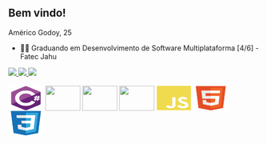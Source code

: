 ## Bem vindo!
Américo Godoy, 25

- 🧑‍💻 Graduando em Desenvolvimento de Software Multiplataforma [4/6] - Fatec Jahu

<div> 
  <a href="https://www.linkedin.com/in/americo-godoy-silva/" target="_blank">
    <img src="https://img.shields.io/badge/-LinkedIn-%230077B5?style=for-the-badge&logo=linkedin&logoColor=white" target="_blank">
    <a href = "mailto:americogodoy15@gmail.com">
      <img src="https://img.shields.io/badge/-Gmail-%23333?style=for-the-badge&logo=gmail&logoColor=white" target="_blank">
    </a>
    <a href="https://www.instagram.com/americogodoy" target="_blank"><img src="https://img.shields.io/badge/-Instagram-%23E4405F?style=for-the-badge&logo=instagram&logoColor=white" target="_blank"></a>
  </a> 
</div>
<div style="display: inline_block"><br>
  <img align="center" height="50" width="70" src="https://raw.githubusercontent.com/devicons/devicon/master/icons/csharp/csharp-original.svg">
  <img align="center" height="50" width="70" src="https://cdn.jsdelivr.net/gh/devicons/devicon@latest/icons/mysql/mysql-original-wordmark.svg" />
  <img align="center" height="50" width="70" src="https://cdn.jsdelivr.net/gh/devicons/devicon@latest/icons/mongodb/mongodb-original-wordmark.svg" />
  <img align="center" height="50" width="70" src="https://cdn.jsdelivr.net/gh/devicons/devicon@latest/icons/unifiedmodelinglanguage/unifiedmodelinglanguage-original.svg" />
  <img align="center" height="50" width="70" src="https://raw.githubusercontent.com/devicons/devicon/master/icons/javascript/javascript-plain.svg">
  <img align="center" height="50" width="70" src="https://raw.githubusercontent.com/devicons/devicon/master/icons/html5/html5-original.svg">
  <img align="center" height="50" width="70" src="https://raw.githubusercontent.com/devicons/devicon/master/icons/css3/css3-original.svg">
</div>
